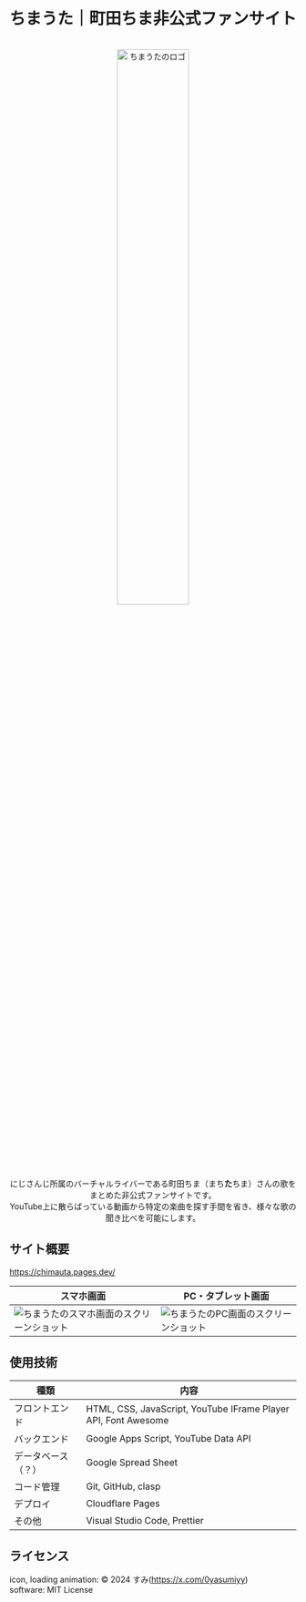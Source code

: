 # ちまうた｜町田ちま非公式ファンサイト

<div align="center">
  <br>
  <img src="https://github.com/pepepepepei/chimauta/assets/64892946/2bee1d44-7bcc-4b81-85b7-32f6466f823f" alt="ちまうたのロゴ" width="50%">
  <p>
    <br>
    にじさんじ所属のバーチャルライバーである町田ちま（まち<b>た</b>ちま）さんの歌をまとめた非公式ファンサイトです。<br>
    YouTube上に散らばっている動画から特定の楽曲を探す手間を省き、様々な歌の聞き比べを可能にします。
  </p>
</div>

## サイト概要

<https://chimauta.pages.dev/>

| スマホ画面 | PC・タブレット画面 |
| - | - |
| ![ちまうたのスマホ画面のスクリーンショット](https://github.com/pepepepepei/chimauta/assets/64892946/156a03ca-369a-4729-bd7b-d48c476da5de) | ![ちまうたのPC画面のスクリーンショット](https://github.com/pepepepepei/chimauta/assets/64892946/67a9f4be-9212-4345-9fab-5a9417a4ed15) |

## 使用技術

| 種類 | 内容 |
| - | - |
| フロントエンド | HTML, CSS, JavaScript, YouTube IFrame Player API, Font Awesome |
| バックエンド | Google Apps Script, YouTube Data API |
| データベース（？） | Google Spread Sheet |
| コード管理 | Git, GitHub, clasp |
| デプロイ | Cloudflare Pages |
| その他 | Visual Studio Code, Prettier |

## ライセンス

icon, loading animation: &copy; 2024 すみ(<https://x.com/0yasumiyy>)  
software: MIT License
